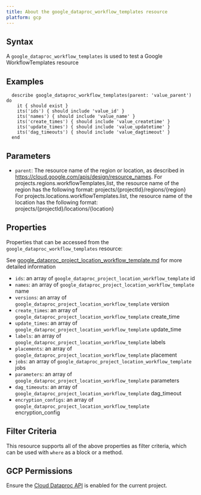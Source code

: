 ```yaml
---
title: About the google_dataproc_workflow_templates resource
platform: gcp
---
```


## Syntax
A `google_dataproc_workflow_templates` is used to test a Google WorkflowTemplates resource

## Examples
```
  describe google_dataproc_workflow_templates(parent: 'value_parent') do
    it { should exist }
    its('ids') { should include 'value_id' }
    its('names') { should include 'value_name' }
    its('create_times') { should include 'value_createtime' }
    its('update_times') { should include 'value_updatetime' }
    its('dag_timeouts') { should include 'value_dagtimeout' }
  end
```
## Parameters
  * `parent`: The resource name of the region or location, as described in https://cloud.google.com/apis/design/resource_names.
  For projects.regions.workflowTemplates,list, the resource name of the region has the following format: projects/{projectId}/regions/{region}
  For projects.locations.workflowTemplates.list, the resource name of the location has the following format: projects/{projectId}/locations/{location}

## Properties
Properties that can be accessed from the `google_dataproc_workflow_templates` resource:

See [google_dataproc_project_location_workflow_template.md](google_dataproc_project_location_workflow_template.md) for more detailed information
  * `ids`: an array of `google_dataproc_project_location_workflow_template` id
  * `names`: an array of `google_dataproc_project_location_workflow_template` name
  * `versions`: an array of `google_dataproc_project_location_workflow_template` version
  * `create_times`: an array of `google_dataproc_project_location_workflow_template` create_time
  * `update_times`: an array of `google_dataproc_project_location_workflow_template` update_time
  * `labels`: an array of `google_dataproc_project_location_workflow_template` labels
  * `placements`: an array of `google_dataproc_project_location_workflow_template` placement
  * `jobs`: an array of `google_dataproc_project_location_workflow_template` jobs
  * `parameters`: an array of `google_dataproc_project_location_workflow_template` parameters
  * `dag_timeouts`: an array of `google_dataproc_project_location_workflow_template` dag_timeout
  * `encryption_configs`: an array of `google_dataproc_project_location_workflow_template` encryption_config

## Filter Criteria
This resource supports all of the above properties as filter criteria, which can be used
with `where` as a block or a method.

## GCP Permissions

Ensure the [Cloud Dataproc API](https://console.cloud.google.com/apis/library/dataproc.googleapis.com) is enabled for the current project.
